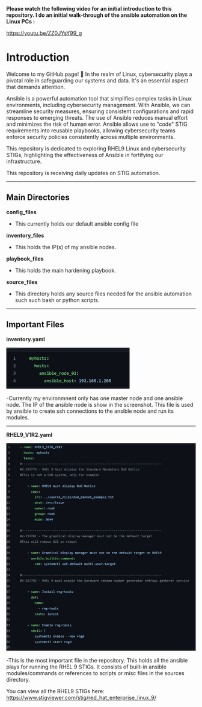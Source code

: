 **Please watch the following video for an initial introduction to this repository. I do an initial walk-through of the ansible automation on the Linux PCs :**


https://youtu.be/ZZ0JYsY99_g

# Introduction

Welcome to my GitHub page! 🚀 In the realm of Linux, cybersecurity plays a pivotal role in safeguarding our systems and data. It's an essential aspect that demands attention.

Ansible is a powerful automation tool that simplifies complex tasks in Linux environments, including cybersecurity management. With Ansible, we can streamline security measures, ensuring consistent configurations and rapid responses to emerging threats. The use of Ansible reduces manual effort and minimizes the risk of human error. Ansible allows use to "code" STIG requirements into reusable playbooks, allowing cybersecurity teams enforce security policies consistently across multiple environments.

This repository is dedicated to exploring RHEL9 Linux and cybersecurity STIGs, highlighting the effectiveness of Ansible in fortifying our infrastructure. 

This repository is receiving daily updates on STIG automation.

-------------------------------------------------------------------------------------------------------------------------------------------------------------------------


## Main Directories

**config_files**
- This currently holds our default ansible config file

**inventory_files**
- This holds the IP(s) of my ansible nodes. 

**playbook_files**
- This holds the main hardening playbook.

**source_files**
- This directory holds any source files needed for the ansible automation such such bash or python scripts.


-------------------------------------------------------------------------------------------------------------------------------------------------------------------------

## Important Files

  **inventory.yaml**

![alt text](https://github.com/andrewumana76/Ansible_Demo/blob/main/pictures/inventory_yaml.png)

-Currently my environmnent only has one master node and one ansible node. The IP of the ansible node is show in the screenshot. This file is used by ansible to create ssh connections to the ansible node and run its modules.

--------------------

**RHEL9_V1R2.yaml**

![alt text](https://github.com/andrewumana76/Ansible_Demo/blob/main/pictures/RHEL_9_STIG_yaml.png)

-This is the most important file in the repository. This holds all the ansible plays for running the RHEL 9 STIGs. It consists of built-in ansible modules/commands or references to scripts or misc files in the sources directory. 

You can view all the RHEL9 STIGs here: https://www.stigviewer.com/stig/red_hat_enterprise_linux_9/
